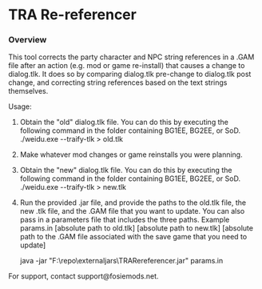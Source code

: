 # TRA Re-referencer 

<a name="a_mod_overview"></a>
### Overview
<p>
This tool corrects the party character and NPC string references in a .GAM file after an action (e.g. mod or game re-install) that causes a change to dialog.tlk. It does so by comparing dialog.tlk pre-change to dialog.tlk post change, and correcting string references based on the text strings themselves.

Usage:
1. Obtain the "old" dialog.tlk file. You can do this by executing the following command in the folder containing BG1EE, BG2EE, or SoD.
	./weidu.exe --traify-tlk > old.tlk
2. Make whatever mod changes or game reinstalls you were planning.
3. Obtain the "new" dialog.tlk file. You can do this by executing the following command in the folder containing BG1EE, BG2EE, or SoD.
	./weidu.exe --traify-tlk > new.tlk
4. Run the provided .jar file, and provide the paths to the old.tlk file, the new .tlk file, and the .GAM file that you want to update. You can also pass in a parameters file that includes the three paths.
	Example params.in
	[absolute path to old.tlk]
	[absolute path to new.tlk]
	[absolute path to the .GAM file associated with the save game that you need to update]
	
	java -jar "F:\repo\externaljars\TRARereferencer.jar" params.in
</p>
<p>
For support, contact support@fosiemods.net.
</p>